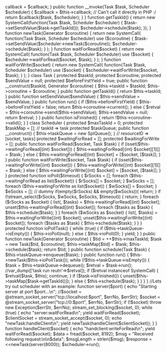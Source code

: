 <?php
class SystemCall {
	protected $callback;

	public function __construct(callable $callback) {
		$this->callback = $callback;
	}

	public function __invoke(Task $task, Scheduler $scheduler) {
		$callback = $this->callback; // Can't call it directly in PHP :/
		return $callback($task, $scheduler);
	}
}
function getTaskId() {
    return new SystemCall(function(Task $task, Scheduler $scheduler) {
        $task->setSendValue($task->getTaskId());
        $scheduler->schedule($task);
    });
}
function newTask(Generator $coroutine) {
	return new SystemCall(
		function(Task $task, Scheduler $scheduler) use ($coroutine) {
			$task->setSendValue($scheduler->newTask($coroutine));
			$scheduler->schedule($task);
		}
	);
}
function waitForRead($socket) {
    return new SystemCall(
        function(Task $task, Scheduler $scheduler) use ($socket) {
            $scheduler->waitForRead($socket, $task);
        }
    );
}

function waitForWrite($socket) {
    return new SystemCall(
        function(Task $task, Scheduler $scheduler) use ($socket) {
            $scheduler->waitForWrite($socket, $task);
        }
    );
}

class Task {
	protected $taskId;
	protected $coroutine;
	protected $sendValue = null;
	protected $beforeFirstYield = true;

	public function __construct($taskId, Generator $coroutine) {
		$this->taskId = $taskId;
		$this->coroutine = $coroutine;
	}

	public function getTaskId() {
		return $this->taskId;
	}

	public function setSendValue($sendValue) {
		$this->sendValue = $sendValue;
	}

	public function run() {
		if ($this->beforeFirstYield) {
			$this->beforeFirstYield = false;
			return $this->coroutine->current();
		} else {
			$retval = $this->coroutine->send($this->sendValue);
			$this->sendValue = null;
			return $retval;
		}
	}
	public function isFinished() {
		return !$this->coroutine->valid();
	}
}
class Scheduler {
	protected $maxTaskId = 0;
	protected $taskMap = []; // taskId => task
	protected $taskQueue;

	public function __construct() {
		$this->taskQueue = new SplQueue();
	}

	// resourceID => [socket, tasks]
	protected $waitingForRead = [];
	protected $waitingForWrite = [];

	public function waitForRead($socket, Task $task) {
		if (isset($this->waitingForRead[(int) $socket])) {
			$this->waitingForRead[(int) $socket][1][] = $task;
		} else {
			$this->waitingForRead[(int) $socket] = [$socket, [$task]];
		}
	}

	public function waitForWrite($socket, Task $task) {
		if (isset($this->waitingForWrite[(int) $socket])) {
			$this->waitingForWrite[(int) $socket][1][] = $task;
		} else {
			$this->waitingForWrite[(int) $socket] = [$socket, [$task]];
		}
	}

	protected function ioPoll($timeout) {
		$rSocks = [];
		foreach ($this->waitingForRead as list($socket)) {
			$rSocks[] = $socket;
		}

		$wSocks = [];
		foreach ($this->waitingForWrite as list($socket)) {
			$wSocks[] = $socket;
		}

		$eSocks = []; // dummy

		if(empty($rSocks) && empty($wSocks)){
			return;
		}
		if (!stream_select($rSocks, $wSocks, $eSocks, $timeout)) {
			return;
		}

		foreach ($rSocks as $socket) {
			list(, $tasks) = $this->waitingForRead[(int) $socket];
			unset($this->waitingForRead[(int) $socket]);

			foreach ($tasks as $task) {
				$this->schedule($task);
			}
		}

		foreach ($wSocks as $socket) {
			list(, $tasks) = $this->waitingForWrite[(int) $socket];
			unset($this->waitingForWrite[(int) $socket]);

			foreach ($tasks as $task) {
				$this->schedule($task);
			}
		}
	}
	protected function ioPollTask() {
		while (true) {
			if ($this->taskQueue->isEmpty()) {
				$this->ioPoll(null);
			} else {
				$this->ioPoll(0);
			}
			yield;
		}
	}
	public function newTask(Generator $coroutine) {
		$tid = ++$this->maxTaskId;
		$task = new Task($tid, $coroutine);
		$this->taskMap[$tid] = $task;
		$this->schedule($task);
		return $tid;
	}

	public function schedule(Task $task) {
		$this->taskQueue->enqueue($task);
	}

	public function run() {
		$this->newTask($this->ioPollTask());
		while (!$this->taskQueue->isEmpty()) {
			$task = $this->taskQueue->dequeue();
			$retval = $task->run();
			//var_dump(['task run reutn'=>$retval]);

			if ($retval instanceof SystemCall) {
				$retval($task, $this);
				continue;
			}

			if ($task->isFinished()) {
				unset($this->taskMap[$task->getTaskId()]);
			} else {
				$this->schedule($task);
			}
		}
	}

}

//Lets try out scheduler with an example:
function server($port) {
	echo "Starting server at port $port...\n";

	//$socket = @stream_socket_server("tcp://localhost:$port", $errNo, $errStr);
	$socket = @stream_socket_server("tcp://0:$port", $errNo, $errStr);
	if (!$socket) throw new Exception($errStr, $errNo);

	stream_set_blocking($socket, 0);

	while (true) {
		echo "server:waitForRead\n";
		yield waitForRead($socket);
		$clientSocket = stream_socket_accept($socket, 0);

		echo "newTask:handleClient\n";
		yield newTask(handleClient($clientSocket));
	}
}

function handleClient($socket) {
	echo "handclient:writeForRead\n";
	yield waitForRead($socket);
	$data = fread($socket, 8192);

	$msg = "Received following request:\n\n$data";
	$msgLength = strlen($msg);

	$response = <<<RES
HTTP/1.1 200 OK\r
Content-Type: text/plain\r
Content-Length: $msgLength\r
Connection: close\r
\r
$msg
RES;

	echo "handclient:writeForWrite\n";
	yield waitForWrite($socket);
	fwrite($socket, $response);

	fclose($socket);
}

$scheduler = new Scheduler;
$scheduler->newTask(server(8000));
$scheduler->run();
